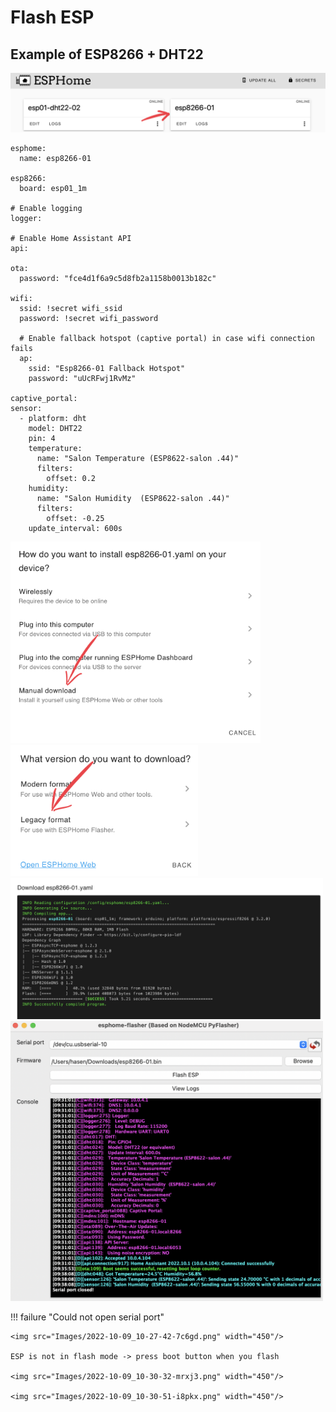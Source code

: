 # Flash ESP
## Example of ESP8266 + DHT22

<img src="Images/2022-10-09_10-11-25-fdr4h.png" width="600"/>

```
esphome:
  name: esp8266-01

esp8266:
  board: esp01_1m

# Enable logging
logger:

# Enable Home Assistant API
api:

ota:
  password: "fce4d1f6a9c5d8fb2a1158b0013b182c"

wifi:
  ssid: !secret wifi_ssid
  password: !secret wifi_password

  # Enable fallback hotspot (captive portal) in case wifi connection fails
  ap:
    ssid: "Esp8266-01 Fallback Hotspot"
    password: "uUcRFwj1RvMz"

captive_portal:
sensor:
  - platform: dht
    model: DHT22
    pin: 4
    temperature:
      name: "Salon Temperature (ESP8622-salon .44)"
      filters:
        offset: 0.2      
    humidity:
      name: "Salon Humidity  (ESP8622-salon .44)"
      filters:
        offset: -0.25      
    update_interval: 600s
```

<img src="Images/2022-10-09_09-47-21-xd5ut.png" width="400"/>

<img src="Images/2022-10-09_09-47-30-g6m3z.png" width="300"/>

<img src="Images/2022-10-09_09-47-50-sji1a.png" width="500"/>

<img src="Images/2022-10-09_10-09-49-h4082.png" width="500"/>


!!! failure "Could not open serial port"

    <img src="Images/2022-10-09_10-27-42-7c6gd.png" width="450"/>

    ESP is not in flash mode -> press boot button when you flash

    <img src="Images/2022-10-09_10-30-32-mrxj3.png" width="450"/>

    <img src="Images/2022-10-09_10-30-51-i8pkx.png" width="450"/>

